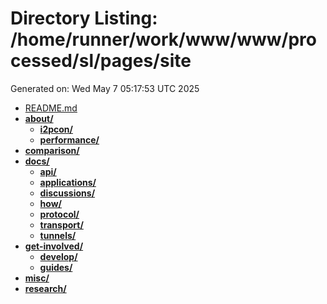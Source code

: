 # Directory Listing: /home/runner/work/www/www/processed/sl/pages/site
Generated on: Wed May  7 05:17:53 UTC 2025

- [README.md](README.md)
- **[about/](about/)**
  - **[i2pcon/](about/i2pcon/)**
  - **[performance/](about/performance/)**
- **[comparison/](comparison/)**
- **[docs/](docs/)**
  - **[api/](docs/api/)**
  - **[applications/](docs/applications/)**
  - **[discussions/](docs/discussions/)**
  - **[how/](docs/how/)**
  - **[protocol/](docs/protocol/)**
  - **[transport/](docs/transport/)**
  - **[tunnels/](docs/tunnels/)**
- **[get-involved/](get-involved/)**
  - **[develop/](get-involved/develop/)**
  - **[guides/](get-involved/guides/)**
- **[misc/](misc/)**
- **[research/](research/)**
